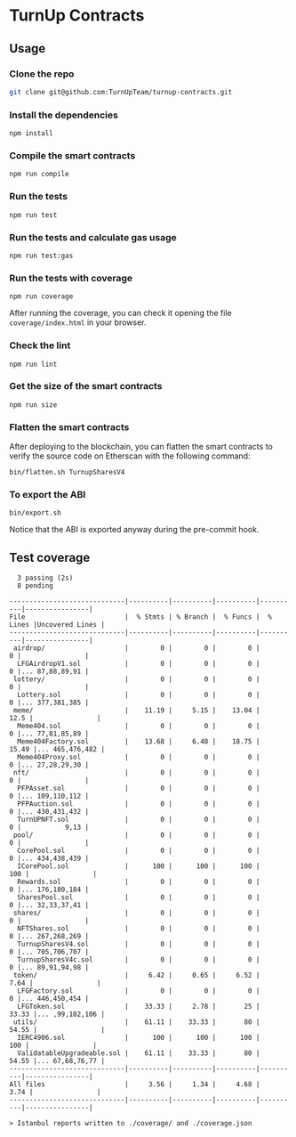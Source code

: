 # TurnUp Contracts

## Usage

### Clone the repo

```bash
git clone git@github.com:TurnUpTeam/turnup-contracts.git
```

### Install the dependencies

```
npm install
```

### Compile the smart contracts

```
npm run compile
```

### Run the tests

```
npm run test
```

### Run the tests and calculate gas usage

```
npm run test:gas
```

### Run the tests with coverage

```
npm run coverage
```

After running the coverage, you can check it opening the file `coverage/index.html` in your browser.

### Check the lint

```
npm run lint
```

### Get the size of the smart contracts

```
npm run size
```

### Flatten the smart contracts

After deploying to the blockchain, you can flatten the smart contracts to verify the source code on Etherscan with the following command:

```
bin/flatten.sh TurnupSharesV4
```

### To export the ABI

```
bin/export.sh
```

Notice that the ABI is exported anyway during the pre-commit hook.

## Test coverage

```
  3 passing (2s)
  8 pending

-----------------------------|----------|----------|----------|----------|----------------|
File                         |  % Stmts | % Branch |  % Funcs |  % Lines |Uncovered Lines |
-----------------------------|----------|----------|----------|----------|----------------|
 airdrop/                    |        0 |        0 |        0 |        0 |                |
  LFGAirdropV1.sol           |        0 |        0 |        0 |        0 |... 87,88,89,91 |
 lottery/                    |        0 |        0 |        0 |        0 |                |
  Lottery.sol                |        0 |        0 |        0 |        0 |... 377,381,385 |
 meme/                       |    11.19 |     5.15 |    13.04 |     12.5 |                |
  Meme404.sol                |        0 |        0 |        0 |        0 |... 77,81,85,89 |
  Meme404Factory.sol         |    13.68 |     6.48 |    18.75 |    15.49 |... 465,476,482 |
  Meme404Proxy.sol           |        0 |        0 |        0 |        0 |... 27,28,29,30 |
 nft/                        |        0 |        0 |        0 |        0 |                |
  PFPAsset.sol               |        0 |        0 |        0 |        0 |... 109,110,112 |
  PFPAuction.sol             |        0 |        0 |        0 |        0 |... 430,431,432 |
  TurnUPNFT.sol              |        0 |        0 |        0 |        0 |           9,13 |
 pool/                       |        0 |        0 |        0 |        0 |                |
  CorePool.sol               |        0 |        0 |        0 |        0 |... 434,438,439 |
  ICorePool.sol              |      100 |      100 |      100 |      100 |                |
  Rewards.sol                |        0 |        0 |        0 |        0 |... 176,180,184 |
  SharesPool.sol             |        0 |        0 |        0 |        0 |... 32,33,37,41 |
 shares/                     |        0 |        0 |        0 |        0 |                |
  NFTShares.sol              |        0 |        0 |        0 |        0 |... 267,268,269 |
  TurnupSharesV4.sol         |        0 |        0 |        0 |        0 |... 705,706,707 |
  TurnupSharesV4c.sol        |        0 |        0 |        0 |        0 |... 89,91,94,98 |
 token/                      |     6.42 |     0.65 |     6.52 |     7.64 |                |
  LFGFactory.sol             |        0 |        0 |        0 |        0 |... 446,450,454 |
  LFGToken.sol               |    33.33 |     2.78 |       25 |    33.33 |... ,99,102,106 |
 utils/                      |    61.11 |    33.33 |       80 |    54.55 |                |
  IERC4906.sol               |      100 |      100 |      100 |      100 |                |
  ValidatableUpgradeable.sol |    61.11 |    33.33 |       80 |    54.55 |... 67,68,76,77 |
-----------------------------|----------|----------|----------|----------|----------------|
All files                    |     3.56 |     1.34 |     4.68 |     3.74 |                |
-----------------------------|----------|----------|----------|----------|----------------|

> Istanbul reports written to ./coverage/ and ./coverage.json

```
